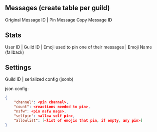 Messages (create table per guild)
---
Original Message ID | Pin Message Copy Message ID

Stats
---
User ID | Guild ID | Emoji used to pin one of their messages | Emoji Name (fallback)

Settings
---
Guild ID | serialized config (jsonb)

json config:

```json
{
    "channel": <pin channel>,
    "count": <reactions needed to pin>,
    "nsfw": <pin nsfw msgs>,
    "selfpin": <allow self pin>,
    "allowlist": [<list of emojis that pin, if empty, any pin>]
}
```
